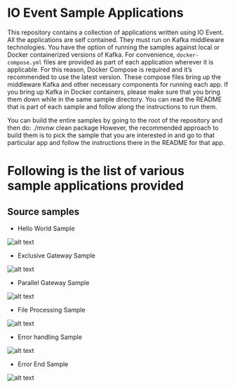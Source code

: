 # IO Event Sample Applications
This repository contains a collection of applications written using IO Event. All the applications are self contained. They must run on Kafka middleware technologies. You have the option of running the samples against local or Docker containerized versions of Kafka. For convenience, `docker-compose.yml` files are provided as part of each application wherever it is applicable. For this reason, Docker Compose is required and it’s recommended to use the latest version. These compose files bring up the middleware Kafka and other necessary components for running each app. If you bring up Kafka in Docker containers, please make sure that you bring them down while in the same sample directory. You can read the README that is part of each sample and follow along the instructions to run them.

You can build the entire samples by going to the root of the repository and then do: ./mvnw clean package However, the recommended approach to build them is to pick the sample that you are interested in and go to that particular app and follow the instructions there in the README for that app.

# Following is the list of various sample applications provided

## Source samples

* Hello World Sample

![alt text](https://raw.githubusercontent.com/ioevent-io/io-ioevent-samples/main/ioevent-hello-world/ioevent-hello-world-diagram.jpg)

* Exclusive Gateway Sample

![alt text](https://raw.githubusercontent.com/ioevent-io/io-ioevent-samples/main/ioevent-exclusive-exemple/ioevent-exclusive-flow-exemple.jpg)

* Parallel Gateway Sample

![alt text](https://raw.githubusercontent.com/ioevent-io/io-ioevent-samples/main/ioevent-parallel-exemple/ioevent-parrallel-flow-exemple.jpg)

* File Processing Sample

![alt text](https://raw.githubusercontent.com/ioevent-io/io-ioevent-samples/main/ioevent-file-processing/ioevent-file-processing-exemple.jpg)

* Error handling Sample

![alt text](https://raw.githubusercontent.com/ioevent-io/io-ioevent-samples/main/ioevent-error-handling-sample/ioevent-error-handling-flow-sample.jpg)

* Error End Sample

![alt text](https://raw.githubusercontent.com/ioevent-io/io-ioevent-samples/main/ioevent-error-handling-sample/ioevent-error-end-flow-sample.jpg)